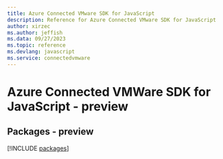 ```yaml
---
title: Azure Connected VMware SDK for JavaScript
description: Reference for Azure Connected VMware SDK for JavaScript
author: xirzec
ms.author: jeffish
ms.data: 09/27/2023
ms.topic: reference
ms.devlang: javascript
ms.service: connectedvmware
---
```

# Azure Connected VMWare SDK for JavaScript - preview
## Packages - preview
[!INCLUDE [packages](connected-vmware-index.md)]